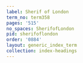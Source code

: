 ```yaml
---
label: Sherif of London
term_no: term358
pages: '515'
no_spaces: SherifofLondon
pid: sherifoflondon
order: '0884'
layout: generic_index_term
collection: index-headings
---
```

